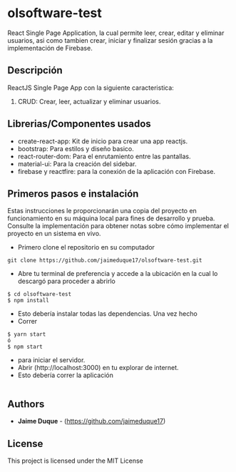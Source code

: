 # olsoftware-test
React Single Page Application, la cual permite leer, crear, editar y eliminar usuarios, asi como tambien crear, iniciar y finalizar sesión gracias a la implementación de Firebase.

## Descripción
ReactJS Single Page App con la siguiente caracteristica:
1. CRUD: Crear, leer, actualizar y eliminar usuarios. 


## Librerias/Componentes usados
* create-react-app: Kit de inicio para crear una app reactjs.
* bootstrap: Para estilos y diseño basico.
* react-router-dom: Para el enrutamiento entre las pantallas.
* material-ui: Para la creación del sidebar.
* firebase y reactfire: para la conexión de la aplicación con Firebase.

## Primeros pasos e instalación
Estas instrucciones le proporcionarán una copia del proyecto en funcionamiento en su máquina local para fines de desarrollo y prueba. Consulte la implementación para obtener notas sobre cómo implementar el proyecto en un sistema en vivo.

* Primero clone el repositorio en su computador
```
git clone https://github.com/jaimeduque17/olsoftware-test.git
```
* Abre tu terminal de preferencia y accede a la ubicación en la cual lo descargó para proceder a abrirlo
```
$ cd olsoftware-test
$ npm install
```
* Esto debería instalar todas las dependencias. Una vez hecho
* Correr 
``` 
$ yarn start
ó
$ npm start
```
* para iniciar el servidor.
* Abrir (http://localhost:3000) en tu explorar de internet. 
* Esto debería correr la aplicación
```
```
## Authors
* **Jaime Duque** - (https://github.com/jaimeduque17)

## License
This project is licensed under the MIT License
